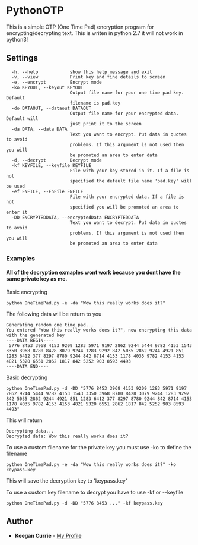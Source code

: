 # PythonOTP
This is a simple OTP (One Time Pad) encryption program for encrypting/decrypting text.
This is writen in python 2.7 it will not work in python3!

## Settings
```
  -h, --help            show this help message and exit
  -v, --view            Print key and fine details to screen
  -e, --encrypt         Encrypt mode
  -ko KEYOUT, --keyout KEYOUT
                        Output file name for your one time pad key. Default
                        filename is pad.key
  -do DATAOUT, --dataout DATAOUT
                        Output file name for your encrypted data. Default will
                        just print it to the screen
  -da DATA, --data DATA
                        Text you want to encrypt. Put data in quotes to avoid
                        problems. If this argument is not used then you will
                        be promoted an area to enter data
  -d, --decrypt         Decrypt mode
  -kf KEYFILE, --keyfile KEYFILE
                        File with your key stored in it. If a file is not
                        specified the default file name 'pad.key' will be used
  -ef ENFILE, --EnFile ENFILE
                        File with your encrypted data. If a file is not
                        specified you will be promoted an area to enter it
  -DD ENCRYPTEDDATA, --encryptedData ENCRYPTEDDATA
                        Text you want to decrypt. Put data in quotes to avoid
                        problems. If this argument is not used then you will
                        be promoted an area to enter data
```

### Examples
#### All of the decryption exmaples wont work because you dont have the same private key as me.

Basic encrypting
```
python OneTimePad.py -e -da "Wow this really works does it?"
```
The following data will be return to you

```
Generating random one time pad...
You entered "Wow this really works does it?", now encrypting this data with the generated key 
----DATA BEGIN----
 5776 8453 3968 4153 9209 1283 5971 9197 2862 9244 5444 9782 4153 1543 3350 3968 8780 8428 3079 9244 1283 9292 842 5035 2862 9244 4921 851 1283 6412 377 8297 8780 9244 842 8714 4153 1178 4035 9782 4153 4153 4821 5320 6551 2862 1817 842 5252 903 8593 4493
----DATA END----
```

Basic decrypting
```
python OneTimePad.py -d -DD "5776 8453 3968 4153 9209 1283 5971 9197 2862 9244 5444 9782 4153 1543 3350 3968 8780 8428 3079 9244 1283 9292 842 5035 2862 9244 4921 851 1283 6412 377 8297 8780 9244 842 8714 4153 1178 4035 9782 4153 4153 4821 5320 6551 2862 1817 842 5252 903 8593 4493"
```
This will return
```
Decrypting data...
Decrypted data: Wow this really works does it?
```

To use a custom filename for the private key you must use -ko to define the filename
```
python OneTimePad.py -e -da "Wow this really works does it?" -ko keypass.key
```
This will save the decryption key to 'keypass.key'

To use a custom key filename to decrypt you have to use -kf or --keyfile
```
python OneTimePad.py -d -DD "5776 8453 ..." -kf keypass.key
```



## Author

* **Keegan Currie** - [My Profile](https://github.com/therealkeeg1)

